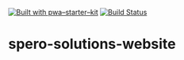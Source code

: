 [![Built with pwa–starter–kit](https://img.shields.io/badge/built_with-pwa–starter–kit_-blue.svg)](https://github.com/Polymer/pwa-starter-kit "Built with pwa–starter–kit")
[![Build Status](https://travis-ci.com/iceicerickert/spero-solutions-website.svg?branch=master)](https://travis-ci.com/iceicerickert/spero-solutions-website)

# spero-solutions-website

